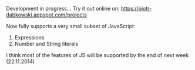 Development in progress...
Try it out online on:
https://piotr-dabkowski.appspot.com/projects

Now fully supports a very small subset of JavaScript:
1. Expressions
2. Number and String literals

I think most of the features of JS will be supported by the end of next week (22.11.2014)

